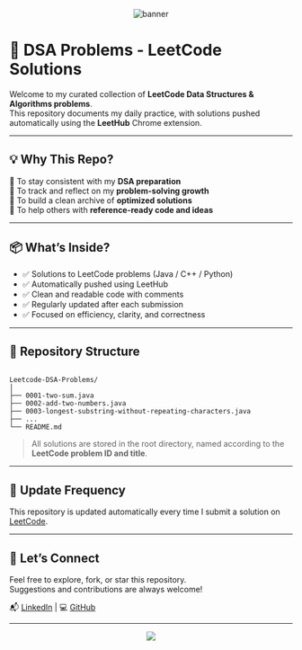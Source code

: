 
<p align="center">
  <img src="https://capsule-render.vercel.app/api?type=waving&color=0:6e44ff,100:9b00e8&height=200&section=header&text=DSA%20LeetCode%20Problems&fontSize=40&fontAlign=middle&fontColor=ffffff" alt="banner" />
</p>

# 📘 DSA Problems - LeetCode Solutions

Welcome to my curated collection of **LeetCode Data Structures & Algorithms problems**.  
This repository documents my daily practice, with solutions pushed automatically using the **LeetHub** Chrome extension.

---

## 💡 Why This Repo?

🔹 To stay consistent with my **DSA preparation**  
🔹 To track and reflect on my **problem-solving growth**  
🔹 To build a clean archive of **optimized solutions**  
🔹 To help others with **reference-ready code and ideas**

---

## 📦 What’s Inside?

- ✅ Solutions to LeetCode problems (Java / C++ / Python)  
- ✅ Automatically pushed using LeetHub  
- ✅ Clean and readable code with comments  
- ✅ Regularly updated after each submission  
- ✅ Focused on efficiency, clarity, and correctness  

---

## 📁 Repository Structure

```

Leetcode-DSA-Problems/
│
├── 0001-two-sum.java
├── 0002-add-two-numbers.java
├── 0003-longest-substring-without-repeating-characters.java
├── ...
└── README.md

```

> All solutions are stored in the root directory, named according to the **LeetCode problem ID and title**.

---

## 🔄 Update Frequency

This repository is updated automatically every time I submit a solution on [LeetCode](https://leetcode.com/).

---

## 🙌 Let’s Connect

Feel free to explore, fork, or star this repository.  
Suggestions and contributions are always welcome!  

📬 [LinkedIn](https://www.linkedin.com/in/shiwansh-tiwari-8929482a6/) | 💻 [GitHub](https://github.com/Shiwansh2601)

---

<p align="center">
  <img src="https://capsule-render.vercel.app/api?type=waving&color=0:9b00e8,100:6e44ff&height=100&section=footer"/>
</p>

